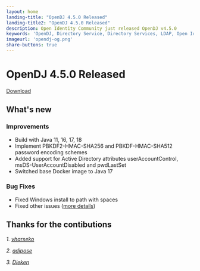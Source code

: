 ```yaml
---
layout: home
landing-title: "OpenDJ 4.5.0 Released"
landing-title2: "OpenDJ 4.5.0 Released"
description: Open Identity Community just released OpenDJ v4.5.0
keywords: 'OpenDJ, Directory Service, Directory Services, LDAP, Open Identity Platform, Docker'
imageurl: 'opendj-og.png'
share-buttons: true
---
```

# OpenDJ 4.5.0 Released
[Download](https://github.com/OpenIdentityPlatform/OpenDJ/releases/tag/4.5.0)
## What's new

### Improvements
* Build with Java 11, 16, 17, 18
* Implement PBKDF2-HMAC-SHA256 and PBKDF-HMAC-SHA512 password encoding schemes
* Added support for Active Directory attributes userAccountControl, msDS-UserAccountDisabled and pwdLastSet 
* Switched base Docker image to Java 17 


### Bug Fixes
* Fixed Windows install to path with spaces
* Fixed other issues ([more details](https://github.com/OpenIdentityPlatform/OpenDJ/compare/4.4.14...4.5.0))

## Thanks for the contibutions

<i id="vharseko"><i>1. <a href="https://github.com/vharseko" target="_blank">vharseko</a></i>

<i id="lscorcia "><i>2. <a href="https://github.com/lscorcia " target="_blank">adipose</a></i>

<i id="Dieken"><i>3. <a href="https://github.com/Dieken" target="_blank">Dieken</a></i>



